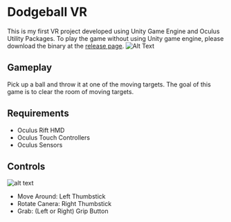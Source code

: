 # Dodgeball VR
This is my first VR project developed using Unity Game Engine and Oculus Utility Packages. To play the game without using Unity game engine, please download the binary at the [release page](https://github.com/vchu22/Unity_OculusVR_Exercise/releases).
![Alt Text](gameplay.gif)

## Gameplay
Pick up a ball and throw it at one of the moving targets. The goal of this game is to clear the room of moving targets.

## Requirements
* Oculus Rift HMD
* Oculus Touch Controllers
* Oculus Sensors

## Controls
![alt text](http://www.ovrnews.com/wp-content/uploads/2016/12/touch-button-layout.jpg "Oculus Touch Diagram")
  * Move Around: Left Thumbstick
  * Rotate Canera: Right Thumbstick
  * Grab: (Left or Right) Grip Button
